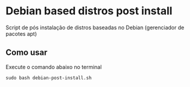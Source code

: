 # Debian based distros post install
Script de pós instalação de distros baseadas no Debian (gerenciador de pacotes apt)


## Como usar

Execute o comando abaixo no terminal

```shell
sudo bash debian-post-install.sh
```